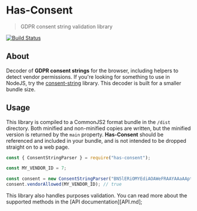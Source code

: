 # Has-Consent
> GDPR consent string validation library

[![Build Status](https://travis-ci.org/Kiosked/has-consent.svg?branch=master)](https://travis-ci.org/Kiosked/has-consent)

## About
Decoder of **GDPR consent strings** for the browser, including helpers to detect vendor permissions. If you're looking for something to use in NodeJS, try the [consent-string](https://github.com/InteractiveAdvertisingBureau/Consent-String-SDK-JS) library. This decoder is built for a smaller bundle size.

## Usage
This library is compiled to a CommonJS2 format bundle in the `/dist` directory. Both minified and non-minified copies are written, but the minified version is returned by the `main` property. **Has-Consent** should be referenced and included in your bundle, and is not intended to be dropped straight on to a web page.

```javascript
const { ConsentStringParser } = require("has-consent");

const MY_VENDOR_ID = 7;

const consent = new ConsentStringParser("BN5lERiOMYEdiAOAWeFRAAYAAaAAptQ");
consent.vendorAllowed(MY_VENDOR_ID); // true
```

This library also handles purposes validation. You can read more about the supported methods in the [API documentation][API.md];
